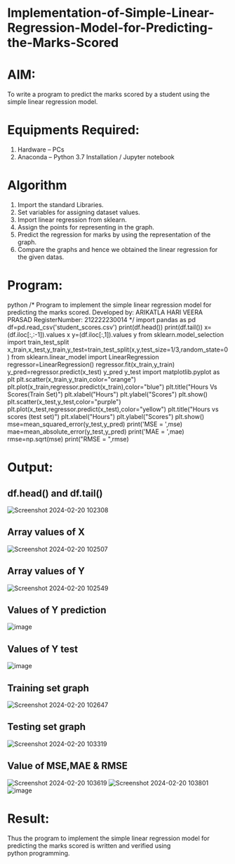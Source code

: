 # Implementation-of-Simple-Linear-Regression-Model-for-Predicting-the-Marks-Scored

# AIM:
To write a program to predict the marks scored by a student using the simple linear regression model.

# Equipments Required:
1. Hardware – PCs
2. Anaconda – Python 3.7 Installation / Jupyter notebook

# Algorithm
1. Import the standard Libraries.
2. Set variables for assigning dataset values.
3. Import linear regression from sklearn.
4. Assign the points for representing in the graph.
5. Predict the regression for marks by using the representation of the graph.
6. Compare the graphs and hence we obtained the linear regression for the given datas.

# Program:
python
/*
Program to implement the simple linear regression model for predicting the marks scored.
Developed by: ARIKATLA HARI VEERA PRASAD
RegisterNumber: 212222230014
*/
import pandas as pd
df=pd.read_csv('student_scores.csv')
print(df.head())
print(df.tail())
x=(df.iloc[:,:-1]).values
x
y=(df.iloc[:,1]).values
y
from sklearn.model_selection import train_test_split
x_train,x_test,y_train,y_test=train_test_split(x,y,test_size=1/3,random_state=0)
from sklearn.linear_model import LinearRegression
regressor=LinearRegression()
regressor.fit(x_train,y_train)
y_pred=regressor.predict(x_test)
y_pred
y_test
import matplotlib.pyplot as plt
plt.scatter(x_train,y_train,color="orange")
plt.plot(x_train,regressor.predict(x_train),color="blue")
plt.title("Hours Vs Scores(Train Set)")
plt.xlabel("Hours")
plt.ylabel("Scores")
plt.show()
plt.scatter(x_test,y_test,color="purple")
plt.plot(x_test,regressor.predict(x_test),color="yellow")
plt.title("Hours vs scores (test set)")
plt.xlabel("Hours")
plt.ylabel("Scores")
plt.show()
mse=mean_squared_error(y_test,y_pred)
print('MSE = ',mse)
mae=mean_absolute_error(y_test,y_pred)
print('MAE = ',mae)
rmse=np.sqrt(mse)
print("RMSE = ",rmse)


# Output:

## df.head() and df.tail()
![Screenshot 2024-02-20 102308](https://github.com/Hariveeraprasad-2006/Implementation-of-Simple-Linear-Regression-Model-for-Predicting-the-Marks-Scored/assets/145049988/b8510e62-cdb5-4bcb-934f-97e0be965990)
## Array values of X
![Screenshot 2024-02-20 102507](https://github.com/Hariveeraprasad-2006/Implementation-of-Simple-Linear-Regression-Model-for-Predicting-the-Marks-Scored/assets/145049988/27467469-ee6d-451b-b62c-1f5dfc544a5c)
## Array values of Y
![Screenshot 2024-02-20 102549](https://github.com/Hariveeraprasad-2006/Implementation-of-Simple-Linear-Regression-Model-for-Predicting-the-Marks-Scored/assets/145049988/80d0ebe8-14c1-41bd-aa1d-05b32670d003)
## Values of Y prediction
![image](https://github.com/Hariveeraprasad-2006/Implementation-of-Simple-Linear-Regression-Model-for-Predicting-the-Marks-Scored/assets/145049988/ba471633-9e4e-4f6b-8a35-3c917453006f)
## Values of Y test
![image](https://github.com/Hariveeraprasad-2006/Implementation-of-Simple-Linear-Regression-Model-for-Predicting-the-Marks-Scored/assets/145049988/c9ef0661-3d82-4b6a-9cdc-a3e41f69fca6)
## Training set graph
![Screenshot 2024-02-20 102647](https://github.com/Hariveeraprasad-2006/Implementation-of-Simple-Linear-Regression-Model-for-Predicting-the-Marks-Scored/assets/145049988/f09332bc-b092-4ea9-80ae-de7494dd1076)
## Testing set graph
![Screenshot 2024-02-20 103319](https://github.com/Hariveeraprasad-2006/Implementation-of-Simple-Linear-Regression-Model-for-Predicting-the-Marks-Scored/assets/145049988/21fbef8c-faa4-41b6-9947-2d9f1d3fcab4)
## Value of MSE,MAE & RMSE
![Screenshot 2024-02-20 103619](https://github.com/Hariveeraprasad-2006/Implementation-of-Simple-Linear-Regression-Model-for-Predicting-the-Marks-Scored/assets/145049988/50f33b3c-2313-4509-909d-9240c0671b9b)
![Screenshot 2024-02-20 103801](https://github.com/Hariveeraprasad-2006/Implementation-of-Simple-Linear-Regression-Model-for-Predicting-the-Marks-Scored/assets/145049988/a9cf92e6-b548-4393-9617-4278e46a4f80)
![image](https://github.com/Hariveeraprasad-2006/Implementation-of-Simple-Linear-Regression-Model-for-Predicting-the-Marks-Scored/assets/145049988/be6053cf-0ea8-4aa4-8835-311c6f6f9c3d)

# Result:
Thus the program to implement the simple linear regression model for predicting the marks scored is written and verified using python programming.

